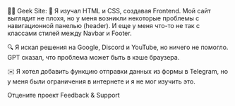 👨‍💻 Geek Site: 
🌟 Я изучал HTML и CSS, создавая  Frontend. Мой сайт выглядит не плохя, но у меня возникли некоторые проблемы с навигационной панелью (header). И еще у меня что-то не так с классами стилей между Navbar и Footer.

🔍 Я искал решения на Google, Discord и YouTube, но ничего не помогло. GPT сказал, что проблема может быть в кэше браузера.

✉️ Я хотел добавить функцию отправки данных из формы в Telegram, но у меня были ограничения в интернете и я не мог изучить это.

Отцените проект 
Feedback & Support